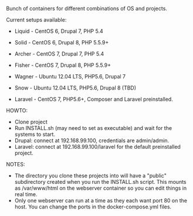 Bunch of containers for different combinations of OS and projects.

Current setups available:

- Liquid - CentOS 6, Drupal 7, PHP 5.4
- Solid - CentOS 6, Drupal 8, PHP 5.5.9+

- Archer - CentOS 7, Drupal 7, PHP 5.4
- Fisher - CentOS 7, Drupal 8, PHP 5.5.9+

- Wagner - Ubuntu 12.04 LTS, PHP5.6, Drupal 7
- Snow - Ubuntu 12.04 LTS, PHP5.6, Drupal 8 (TBD)

- Laravel - CentOS 7, PHP5.6+, Composer and Laravel preinstalled.

HOWTO:

- Clone project
- Run INSTALL.sh (may need to set as executable) and wait for the systems to start.
- Drupal: connect at 192.168.99.100, credentials are admin/admin.
- Laravel: connect at 192.168.99.100/laravel for the default preinstalled project.

NOTES:

- The directory you clone these projects into will have a "public" subdirectory created when you run the INSTALL.sh script. This mounts as /var/www/html on the webserver container so you can edit things in real time.
- Only one webserver can run at a time as they each want port 80 on the host. You can change the ports in the docker-compose.yml files.
